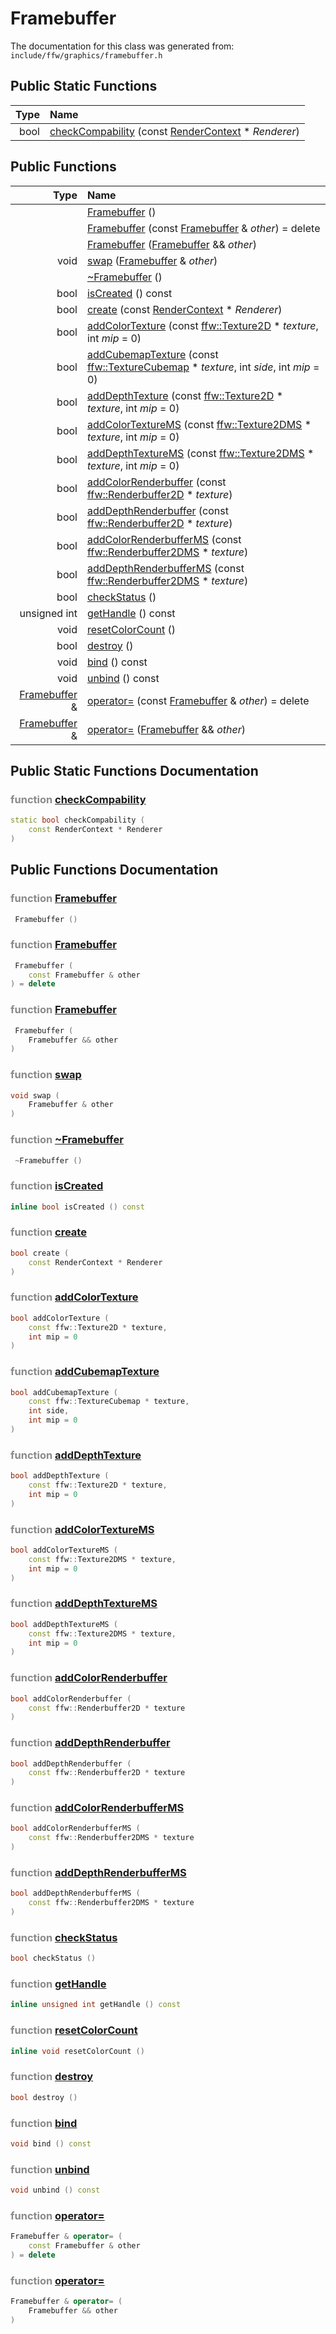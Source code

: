 Framebuffer
===================================


The documentation for this class was generated from: `include/ffw/graphics/framebuffer.h`



## Public Static Functions

| Type | Name |
| -------: | :------- |
|  bool | [checkCompability](#0a2d30d0) (const [RenderContext](ffw_RenderContext.html) * _Renderer_)  |


## Public Functions

| Type | Name |
| -------: | :------- |
|   | [Framebuffer](#cbdc1833) ()  |
|   | [Framebuffer](#cac36763) (const [Framebuffer](ffw_Framebuffer.html) & _other_) = delete  |
|   | [Framebuffer](#395ffc13) ([Framebuffer](ffw_Framebuffer.html) && _other_)  |
|  void | [swap](#3ccaa21a) ([Framebuffer](ffw_Framebuffer.html) & _other_)  |
|   | [~Framebuffer](#d20a7379) ()  |
|  bool | [isCreated](#6e7996e6) () const  |
|  bool | [create](#885dc8f1) (const [RenderContext](ffw_RenderContext.html) * _Renderer_)  |
|  bool | [addColorTexture](#22669d61) (const [ffw::Texture2D](ffw_Texture2D.html) * _texture_, int _mip_ = 0)  |
|  bool | [addCubemapTexture](#36c3274b) (const [ffw::TextureCubemap](ffw_TextureCubemap.html) * _texture_, int _side_, int _mip_ = 0)  |
|  bool | [addDepthTexture](#419f17e6) (const [ffw::Texture2D](ffw_Texture2D.html) * _texture_, int _mip_ = 0)  |
|  bool | [addColorTextureMS](#d83356c1) (const [ffw::Texture2DMS](ffw_Texture2DMS.html) * _texture_, int _mip_ = 0)  |
|  bool | [addDepthTextureMS](#34c22216) (const [ffw::Texture2DMS](ffw_Texture2DMS.html) * _texture_, int _mip_ = 0)  |
|  bool | [addColorRenderbuffer](#44882ad0) (const [ffw::Renderbuffer2D](ffw_Renderbuffer2D.html) * _texture_)  |
|  bool | [addDepthRenderbuffer](#ea713f27) (const [ffw::Renderbuffer2D](ffw_Renderbuffer2D.html) * _texture_)  |
|  bool | [addColorRenderbufferMS](#9bed5c26) (const [ffw::Renderbuffer2DMS](ffw_Renderbuffer2DMS.html) * _texture_)  |
|  bool | [addDepthRenderbufferMS](#bd3edd14) (const [ffw::Renderbuffer2DMS](ffw_Renderbuffer2DMS.html) * _texture_)  |
|  bool | [checkStatus](#e70eba1b) ()  |
|  unsigned int | [getHandle](#0aa95a34) () const  |
|  void | [resetColorCount](#ad57aff6) ()  |
|  bool | [destroy](#f35d6d8e) ()  |
|  void | [bind](#02b41d77) () const  |
|  void | [unbind](#1ab39037) () const  |
|  [Framebuffer](ffw_Framebuffer.html) & | [operator=](#824e8bcd) (const [Framebuffer](ffw_Framebuffer.html) & _other_) = delete  |
|  [Framebuffer](ffw_Framebuffer.html) & | [operator=](#98aced71) ([Framebuffer](ffw_Framebuffer.html) && _other_)  |


## Public Static Functions Documentation

### <span style="opacity:0.5;">function</span> <a id="0a2d30d0" href="#0a2d30d0">checkCompability</a>

```cpp
static bool checkCompability (
    const RenderContext * Renderer
) 
```





## Public Functions Documentation

### <span style="opacity:0.5;">function</span> <a id="cbdc1833" href="#cbdc1833">Framebuffer</a>

```cpp
 Framebuffer () 
```



### <span style="opacity:0.5;">function</span> <a id="cac36763" href="#cac36763">Framebuffer</a>

```cpp
 Framebuffer (
    const Framebuffer & other
) = delete 
```



### <span style="opacity:0.5;">function</span> <a id="395ffc13" href="#395ffc13">Framebuffer</a>

```cpp
 Framebuffer (
    Framebuffer && other
) 
```



### <span style="opacity:0.5;">function</span> <a id="3ccaa21a" href="#3ccaa21a">swap</a>

```cpp
void swap (
    Framebuffer & other
) 
```



### <span style="opacity:0.5;">function</span> <a id="d20a7379" href="#d20a7379">~Framebuffer</a>

```cpp
 ~Framebuffer () 
```



### <span style="opacity:0.5;">function</span> <a id="6e7996e6" href="#6e7996e6">isCreated</a>

```cpp
inline bool isCreated () const 
```



### <span style="opacity:0.5;">function</span> <a id="885dc8f1" href="#885dc8f1">create</a>

```cpp
bool create (
    const RenderContext * Renderer
) 
```



### <span style="opacity:0.5;">function</span> <a id="22669d61" href="#22669d61">addColorTexture</a>

```cpp
bool addColorTexture (
    const ffw::Texture2D * texture,
    int mip = 0
) 
```



### <span style="opacity:0.5;">function</span> <a id="36c3274b" href="#36c3274b">addCubemapTexture</a>

```cpp
bool addCubemapTexture (
    const ffw::TextureCubemap * texture,
    int side,
    int mip = 0
) 
```



### <span style="opacity:0.5;">function</span> <a id="419f17e6" href="#419f17e6">addDepthTexture</a>

```cpp
bool addDepthTexture (
    const ffw::Texture2D * texture,
    int mip = 0
) 
```



### <span style="opacity:0.5;">function</span> <a id="d83356c1" href="#d83356c1">addColorTextureMS</a>

```cpp
bool addColorTextureMS (
    const ffw::Texture2DMS * texture,
    int mip = 0
) 
```



### <span style="opacity:0.5;">function</span> <a id="34c22216" href="#34c22216">addDepthTextureMS</a>

```cpp
bool addDepthTextureMS (
    const ffw::Texture2DMS * texture,
    int mip = 0
) 
```



### <span style="opacity:0.5;">function</span> <a id="44882ad0" href="#44882ad0">addColorRenderbuffer</a>

```cpp
bool addColorRenderbuffer (
    const ffw::Renderbuffer2D * texture
) 
```



### <span style="opacity:0.5;">function</span> <a id="ea713f27" href="#ea713f27">addDepthRenderbuffer</a>

```cpp
bool addDepthRenderbuffer (
    const ffw::Renderbuffer2D * texture
) 
```



### <span style="opacity:0.5;">function</span> <a id="9bed5c26" href="#9bed5c26">addColorRenderbufferMS</a>

```cpp
bool addColorRenderbufferMS (
    const ffw::Renderbuffer2DMS * texture
) 
```



### <span style="opacity:0.5;">function</span> <a id="bd3edd14" href="#bd3edd14">addDepthRenderbufferMS</a>

```cpp
bool addDepthRenderbufferMS (
    const ffw::Renderbuffer2DMS * texture
) 
```



### <span style="opacity:0.5;">function</span> <a id="e70eba1b" href="#e70eba1b">checkStatus</a>

```cpp
bool checkStatus () 
```



### <span style="opacity:0.5;">function</span> <a id="0aa95a34" href="#0aa95a34">getHandle</a>

```cpp
inline unsigned int getHandle () const 
```



### <span style="opacity:0.5;">function</span> <a id="ad57aff6" href="#ad57aff6">resetColorCount</a>

```cpp
inline void resetColorCount () 
```



### <span style="opacity:0.5;">function</span> <a id="f35d6d8e" href="#f35d6d8e">destroy</a>

```cpp
bool destroy () 
```



### <span style="opacity:0.5;">function</span> <a id="02b41d77" href="#02b41d77">bind</a>

```cpp
void bind () const 
```



### <span style="opacity:0.5;">function</span> <a id="1ab39037" href="#1ab39037">unbind</a>

```cpp
void unbind () const 
```



### <span style="opacity:0.5;">function</span> <a id="824e8bcd" href="#824e8bcd">operator=</a>

```cpp
Framebuffer & operator= (
    const Framebuffer & other
) = delete 
```



### <span style="opacity:0.5;">function</span> <a id="98aced71" href="#98aced71">operator=</a>

```cpp
Framebuffer & operator= (
    Framebuffer && other
) 
```





